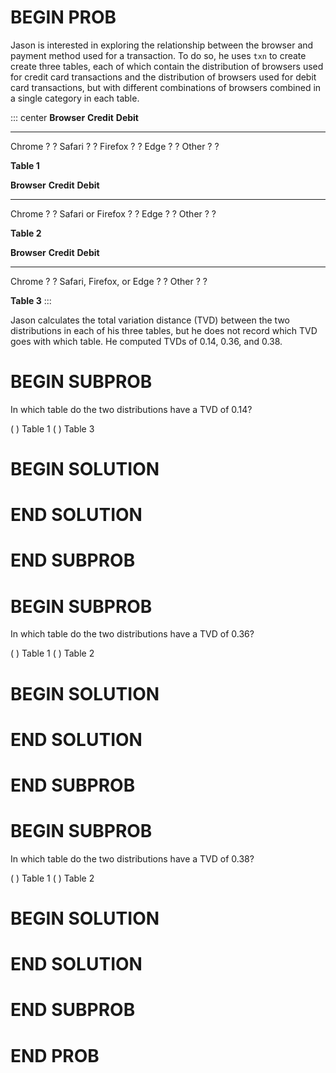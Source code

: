 # BEGIN PROB

Jason is interested in exploring the relationship between the browser
and payment method used for a transaction. To do so, he uses `txn` to
create create three tables, each of which contain the distribution of
browsers used for credit card transactions and the distribution of
browsers used for debit card transactions, but with different
combinations of browsers combined in a single category in each table.

::: center
  **Browser**    **Credit**   **Debit**
  ------------- ------------ -----------
  Chrome             ?            ?
  Safari             ?            ?
  Firefox            ?            ?
  Edge               ?            ?
  Other              ?            ?

**Table 1**

  **Browser**          **Credit**   **Debit**
  ------------------- ------------ -----------
  Chrome                   ?            ?
  Safari or Firefox        ?            ?
  Edge                     ?            ?
  Other                    ?            ?

**Table 2**

  **Browser**                 **Credit**   **Debit**
  -------------------------- ------------ -----------
  Chrome                          ?            ?
  Safari, Firefox, or Edge        ?            ?
  Other                           ?            ?

**Table 3**
:::

Jason calculates the total variation distance (TVD) between the two
distributions in each of his three tables, but he does not record which
TVD goes with which table. He computed TVDs of 0.14, 0.36, and 0.38.

# BEGIN SUBPROB
In which table do the two distributions have a TVD of 0.14?

( ) Table 1
( ) Table 3

# BEGIN SOLUTION

# END SOLUTION

# END SUBPROB

# BEGIN SUBPROB

In which table do the two distributions have a TVD of 0.36?

( ) Table 1
( ) Table 2   

# BEGIN SOLUTION

# END SOLUTION

# END SUBPROB

# BEGIN SUBPROB

In which table do the two distributions have a TVD of 0.38?

( ) Table 1
( ) Table 2   

# BEGIN SOLUTION

# END SOLUTION

# END SUBPROB

# END PROB